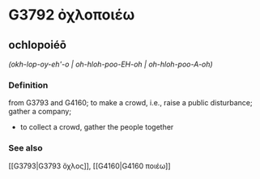 # G3792 ὀχλοποιέω

## ochlopoiéō

_(okh-lop-oy-eh'-o | oh-hloh-poo-EH-oh | oh-hloh-poo-A-oh)_

### Definition

from G3793 and G4160; to make a crowd, i.e., raise a public disturbance; gather a company; 

- to collect a crowd, gather the people together

### See also

[[G3793|G3793 ὄχλος]], [[G4160|G4160 ποιέω]]
